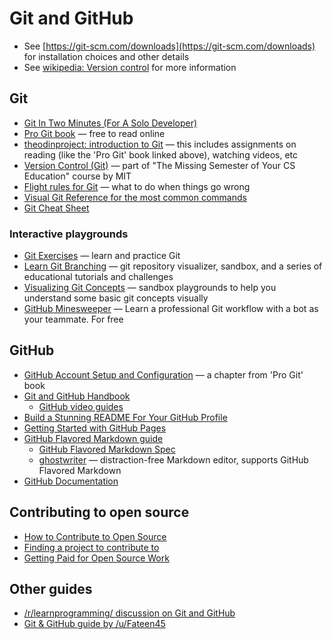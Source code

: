 # Git and GitHub

* See [https://git-scm.com/downloads](https://git-scm.com/downloads) for installation choices and other details
* See [wikipedia: Version control](https://en.wikipedia.org/wiki/Version_control) for more information

## Git

* [Git In Two Minutes (For A Solo Developer)](https://www.garyrobinson.net/2014/10/git-in-two-minutes-for-a-solo-developer.html)
* [Pro Git book](https://git-scm.com/book/en/v2) — free to read online
* [theodinproject: introduction to Git](https://www.theodinproject.com/paths/foundations/courses/foundations/lessons/introduction-to-git) — this includes assignments on reading (like the 'Pro Git' book linked above), watching videos, etc
* [Version Control (Git)](https://missing.csail.mit.edu/2020/version-control/) — part of "The Missing Semester of Your CS Education" course by MIT
* [Flight rules for Git](https://github.com/k88hudson/git-flight-rules) — what to do when things go wrong
* [Visual Git Reference for the most common commands](https://marklodato.github.io/visual-git-guide/index-en.html)
* [Git Cheat Sheet](https://github.com/arslanbilal/git-cheat-sheet)

### Interactive playgrounds

* [Git Exercises](https://gitexercises.fracz.com/) — learn and practice Git
* [Learn Git Branching](https://learngitbranching.js.org/) — git repository visualizer, sandbox, and a series of educational tutorials and challenges
* [Visualizing Git Concepts](https://onlywei.github.io/explain-git-with-d3/) — sandbox playgrounds to help you understand some basic git concepts visually
* [GitHub Minesweeper](https://profy.dev/project/github-minesweeper) — Learn a professional Git workflow with a bot as your teammate. For free

## GitHub

* [GitHub Account Setup and Configuration](https://git-scm.com/book/en/v2/GitHub-Account-Setup-and-Configuration) — a chapter from 'Pro Git' book
* [Git and GitHub Handbook](https://docs.github.com/en/get-started/using-git/about-git)
    * [GitHub video guides](https://youtube.com/githubguides)
* [Build a Stunning README For Your GitHub Profile](https://towardsdatascience.com/build-a-stunning-readme-for-your-github-profile-9b80434fe5d7)
* [Getting Started with GitHub Pages](https://docs.github.com/en/pages/quickstart)
* [GitHub Flavored Markdown guide](https://docs.github.com/en/get-started/writing-on-github/getting-started-with-writing-and-formatting-on-github/basic-writing-and-formatting-syntax)
    * [GitHub Flavored Markdown Spec](https://github.github.com/gfm/)
    * [ghostwriter](https://wereturtle.github.io/ghostwriter/) — distraction-free Markdown editor, supports GitHub Flavored Markdown
* [GitHub Documentation](https://docs.github.com/en)

## Contributing to open source

* [How to Contribute to Open Source](https://opensource.guide/how-to-contribute/)
* [Finding a project to contribute to](https://opensource.guide/how-to-contribute/#finding-a-project-to-contribute-to)
* [Getting Paid for Open Source Work](https://opensource.guide/getting-paid/)

## Other guides

* [/r/learnprogramming/ discussion on Git and GitHub](https://www.reddit.com/r/learnprogramming/comments/m4479h/gitgithub_tutorial/)
* [Git & GitHub guide by /u/Fateen45](https://www.notion.so/Git-GitHub-61bc81766b2e4c7d9a346db3078ce833)

